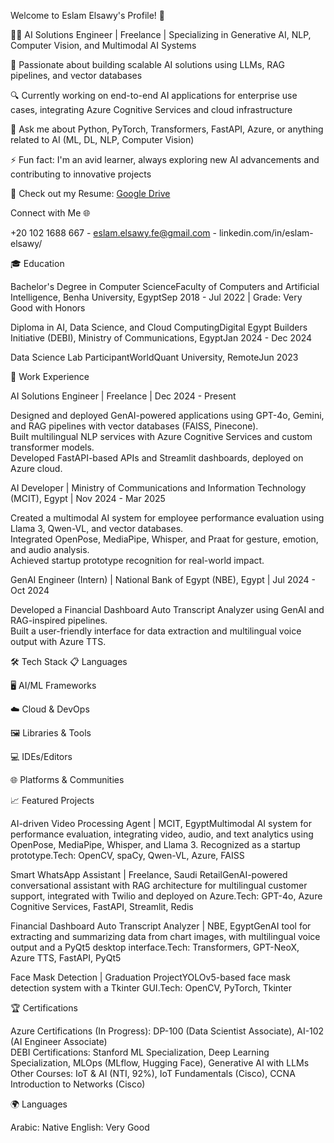 Welcome to Eslam Elsawy's Profile! 👋

  



👨‍💻 AI Solutions Engineer | Freelance | Specializing in Generative AI, NLP, Computer Vision, and Multimodal AI Systems

🌟 Passionate about building scalable AI solutions using LLMs, RAG pipelines, and vector databases

🔍 Currently working on end-to-end AI applications for enterprise use cases, integrating Azure Cognitive Services and cloud infrastructure

💬 Ask me about Python, PyTorch, Transformers, FastAPI, Azure, or anything related to AI (ML, DL, NLP, Computer Vision)

⚡ Fun fact: I'm an avid learner, always exploring new AI advancements and contributing to innovative projects

📄 Check out my Resume: [Google Drive](https://drive.google.com/drive/folders/14OrYeV1hN2T7VaArZZzGUDZK95irBWku?usp=sharing)


Connect with Me 🌐

+20 102 1688 667 - eslam.elsawy.fe@gmail.com - linkedin.com/in/eslam-elsawy/

🎓 Education

Bachelor's Degree in Computer ScienceFaculty of Computers and Artificial Intelligence, Benha University, EgyptSep 2018 - Jul 2022 | Grade: Very Good with Honors

Diploma in AI, Data Science, and Cloud ComputingDigital Egypt Builders Initiative (DEBI), Ministry of Communications, EgyptJan 2024 - Dec 2024

Data Science Lab ParticipantWorldQuant University, RemoteJun 2023



💼 Work Experience

AI Solutions Engineer | Freelance | Dec 2024 - Present  

Designed and deployed GenAI-powered applications using GPT-4o, Gemini, and RAG pipelines with vector databases (FAISS, Pinecone).  
Built multilingual NLP services with Azure Cognitive Services and custom transformer models.  
Developed FastAPI-based APIs and Streamlit dashboards, deployed on Azure cloud.


AI Developer | Ministry of Communications and Information Technology (MCIT), Egypt | Nov 2024 - Mar 2025  

Created a multimodal AI system for employee performance evaluation using Llama 3, Qwen-VL, and vector databases.  
Integrated OpenPose, MediaPipe, Whisper, and Praat for gesture, emotion, and audio analysis.  
Achieved startup prototype recognition for real-world impact.


GenAI Engineer (Intern) | National Bank of Egypt (NBE), Egypt | Jul 2024 - Oct 2024  

Developed a Financial Dashboard Auto Transcript Analyzer using GenAI and RAG-inspired pipelines.  
Built a user-friendly interface for data extraction and multilingual voice output with Azure TTS.




🛠 Tech Stack
📋 Languages

🖥️ AI/ML Frameworks

☁️ Cloud & DevOps

🖼️ Libraries & Tools

💻 IDEs/Editors

🌐 Platforms & Communities


📈 Featured Projects

AI-driven Video Processing Agent | MCIT, EgyptMultimodal AI system for performance evaluation, integrating video, audio, and text analytics using OpenPose, MediaPipe, Whisper, and Llama 3. Recognized as a startup prototype.Tech: OpenCV, spaCy, Qwen-VL, Azure, FAISS

Smart WhatsApp Assistant | Freelance, Saudi RetailGenAI-powered conversational assistant with RAG architecture for multilingual customer support, integrated with Twilio and deployed on Azure.Tech: GPT-4o, Azure Cognitive Services, FastAPI, Streamlit, Redis

Financial Dashboard Auto Transcript Analyzer | NBE, EgyptGenAI tool for extracting and summarizing data from chart images, with multilingual voice output and a PyQt5 desktop interface.Tech: Transformers, GPT-NeoX, Azure TTS, FastAPI, PyQt5

Face Mask Detection | Graduation ProjectYOLOv5-based face mask detection system with a Tkinter GUI.Tech: OpenCV, PyTorch, Tkinter



🏆 Certifications

Azure Certifications (In Progress): DP-100 (Data Scientist Associate), AI-102 (AI Engineer Associate)  
DEBI Certifications: Stanford ML Specialization, Deep Learning Specialization, MLOps (MLflow, Hugging Face), Generative AI with LLMs  
Other Courses: IoT & AI (NTI, 92%), IoT Fundamentals (Cisco), CCNA Introduction to Networks (Cisco)


🌍 Languages

Arabic: Native
English: Very Good



  

